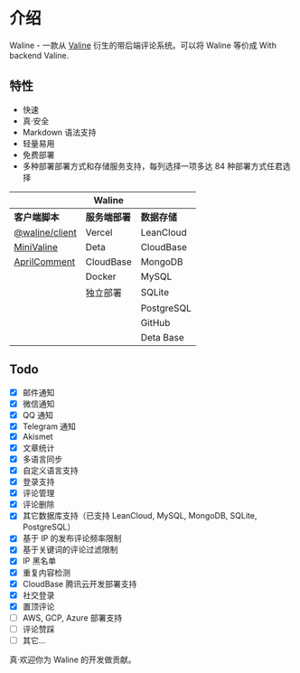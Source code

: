 # 介绍

Waline - 一款从 [Valine](https://valine.js.org) 衍生的带后端评论系统。可以将 Waline 等价成 With backend Valine.

<!-- more -->

## 特性

- 快速
- 真·安全
- Markdown 语法支持
- 轻量易用
- 免费部署
- 多种部署部署方式和存储服务支持，每列选择一项多达 84 种部署方式任君选择

|                                                          | Waline         |              |
| -------------------------------------------------------- | -------------- | ------------ |
| **客户端脚本**                                           | **服务端部署** | **数据存储** |
| [@waline/client](https://waline.js.org)                  | Vercel         | LeanCloud    |
| [MiniValine](https://minivaline.js.org/)                 | Deta           | CloudBase    |
| [AprilComment](https://github.com/asforest/AprilComment) | CloudBase      | MongoDB      |
|                                                          | Docker         | MySQL        |
|                                                          | 独立部署       | SQLite       |
|                                                          |                | PostgreSQL   |
|                                                          |                | GitHub       |
|                                                          |                | Deta Base    |

## Todo

- [x] 邮件通知
- [x] 微信通知
- [x] QQ 通知
- [x] Telegram 通知
- [x] Akismet
- [x] 文章统计
- [x] 多语言同步
- [x] 自定义语言支持
- [x] 登录支持
- [x] 评论管理
- [x] 评论删除
- [x] 其它数据库支持（已支持 LeanCloud, MySQL, MongoDB, SQLite, PostgreSQL）
- [x] 基于 IP 的发布评论频率限制
- [x] 基于关键词的评论过滤限制
- [x] IP 黑名单
- [x] 重复内容检测
- [x] CloudBase 腾讯云开发部署支持
- [x] 社交登录
- [x] 置顶评论
- [ ] AWS, GCP, Azure 部署支持
- [ ] 评论赞踩
- [ ] 其它...

真·欢迎你为 Waline 的开发做贡献。
